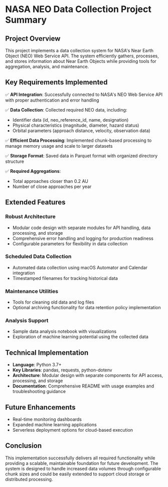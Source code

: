 # NASA NEO Data Collection Project Summary

## Project Overview
This project implements a data collection system for NASA's Near Earth Object (NEO) Web Service API. The system efficiently gathers, processes, and stores information about Near Earth Objects while providing tools for aggregation, analysis, and maintenance.

## Key Requirements Implemented

✅ **API Integration**: Successfully connected to NASA's NEO Web Service API with proper authentication and error handling

✅ **Data Collection**: Collected required NEO data, including:
- Identifier data (id, neo_reference_id, name, designation)
- Physical characteristics (magnitude, diameter, hazard status)
- Orbital parameters (approach distance, velocity, observation data)

✅ **Efficient Data Processing**: Implemented chunk-based processing to manage memory usage and scale to larger datasets

✅ **Storage Format**: Saved data in Parquet format with organized directory structure

✅ **Required Aggregations**:
- Total approaches closer than 0.2 AU
- Number of close approaches per year

## Extended Features

### Robust Architecture
- Modular code design with separate modules for API handling, data processing, and storage
- Comprehensive error handling and logging for production readiness
- Configurable parameters for flexibility in data collection

### Scheduled Data Collection
- Automated data collection using macOS Automator and Calendar integration
- Timestamped filenames for tracking historical data

### Maintenance Utilities
- Tools for cleaning old data and log files
- Optional archiving functionality for data retention policy implementation

### Analysis Support
- Sample data analysis notebook with visualizations
- Exploration of machine learning potential using the collected data

## Technical Implementation
- **Language**: Python 3.7+
- **Key Libraries**: pandas, requests, python-dotenv
- **Architecture**: Modular design with separate components for API access, processing, and storage
- **Documentation**: Comprehensive README with usage examples and troubleshooting guidance

## Future Enhancements
- Real-time monitoring dashboards
- Expanded machine learning applications
- Serverless deployment options for cloud-based execution

## Conclusion
This implementation successfully delivers all required functionality while providing a scalable, maintainable foundation for future development. The system is designed to handle increased data volumes through configurable chunk sizes and could be easily extended to support cloud storage or distributed processing.

